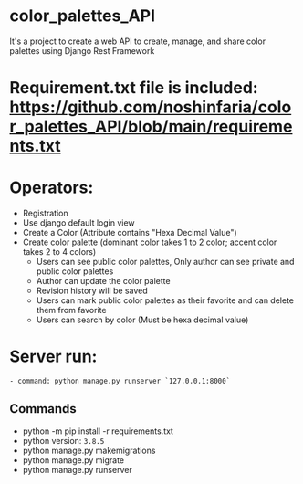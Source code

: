 # color_palettes_API
It's a project to create a web API to create, manage, and share color palettes using Django Rest Framework

# Requirement.txt file is included: https://github.com/noshinfaria/color_palettes_API/blob/main/requirements.txt


# Operators:
- Registration
- Use django default login view
- Create a Color (Attribute contains "Hexa Decimal Value")
- Create color palette (dominant color takes 1 to 2 color; accent color takes 2 to 4 colors)
  - Users can see public color palettes, Only author can see private and public color palettes
  - Author can update the color palette
  - Revision history will be saved
  - Users can mark public color palettes as their favorite and can delete them from favorite
  - Users can search by color (Must be hexa decimal value)



# Server run:

    - command: python manage.py runserver `127.0.0.1:8000`

## Commands

- python -m pip install -r requirements.txt
- python version: ```3.8.5```
- python manage.py makemigrations
- python manage.py migrate
- python manage.py runserver



